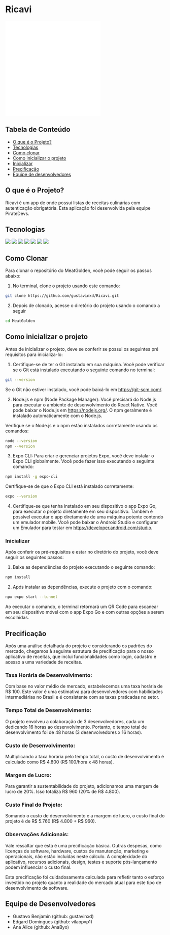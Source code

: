 # Ricavi

<div> 
  <img align='center' style='width: 300px' src='assets/img/logoRICAVI.png'/>
</div>

## Tabela de Conteúdo

- [O que é o Projeto?](#o-que-é-o-projeto?)
- [Tecnologias](#tecnologias)
- [Como clonar](#como-clonar)
- [Como inicializar o projeto](#como-inicializar-o-projeto)
- [Inicializar](#inicializar)
- [Precificação](#precificação)
- [Equipe de desenvolvedores](#equipe-de-desenvolvedores)

## O que é o Projeto?

Ricavi é um app de onde possui listas de receitas culinárias com autenticação obrigatória. Esta aplicação foi desenvolvida pela equipe PirateDevs.


## Tecnologias

<div>
  <img src='https://img.shields.io/badge/JavaScript-F7DF1E?style=for-the-badge&logo=javascript&logoColor=black'/>  
  <img src='https://img.shields.io/badge/React-20232A?style=for-the-badge&logo=react&logoColor=61DAFB'/>  
  <img src='https://img.shields.io/badge/React_Native-20232A?style=for-the-badge&logo=react&logoColor=61DAFB'/>  
  <img src='https://img.shields.io/badge/CSS3-1572B6?style=for-the-badge&logo=css3&logoColor=white'/>  
  <img src='https://img.shields.io/badge/Figma-F24E1E?style=for-the-badge&logo=figma&logoColor=white'/>  
  <img src='https://img.shields.io/badge/eslint-3A33D1?style=for-the-badge&logo=eslint&logoColor=white'/>  
  <img src='https://img.shields.io/badge/prettier-1A2C34?style=for-the-badge&logo=prettier&logoColor=F7BA3E'/>   
</div>

## Como Clonar

Para clonar o repositório do MeatGolden, você pode seguir os passos abaixo:

1. No terminal, clone o projeto usando este comando:
```bash
git clone https://github.com/gustavinxd/Ricavi.git
```
2. Depois de clonado, acesse o diretório do projeto usando o comando a seguir
```bash
cd MeatGolden
```

## Como inicializar o projeto

Antes de inicializar o projeto, deve se conferir se possui os seguintes pré requisitos para inicializa-lo:

1. Certifique-se de ter o Git instalado em sua máquina. Você pode verificar se o Git está instalado executando o seguinte comando no terminal:

```bash
git --version
```

Se o Git não estiver instalado, você pode baixá-lo em https://git-scm.com/.

2. Node.js e npm (Node Package Manager): Você precisará do Node.js para executar o ambiente de desenvolvimento do React Native. Você pode baixar o Node.js em https://nodejs.org/. O npm geralmente é instalado automaticamente com o Node.js.

Verifique se o Node.js e o npm estão instalados corretamente usando os comandos:

```bash
node --version
npm --version
```

3. Expo CLI: Para criar e gerenciar projetos Expo, você deve instalar o Expo CLI globalmente. Você pode fazer isso executando o seguinte comando:
   
```bash
npm install -g expo-cli
```
Certifique-se de que o Expo CLI está instalado corretamente:
```bash
expo --version
```
4. Certifique-se que tenha instalado em seu dispositivo o app Expo Go, para executar o projeto diretamente em seu dispositivo. Também é possível executar o app diretamente de uma máquina potente contendo um emulador mobile. Você pode baixar o Android Studio e configurar um Emulador para testar em https://developer.android.com/studio.

### Inicializar

Após conferir os pré-requisitos e estar no diretório do projeto, você deve seguir os seguintes passos:

1. Baixe as dependências do projeto executando o seguinte comando:
   
```bash
npm install
```

2. Após instalar as dependências, execute o projeto com o comando:
   
```bash
npx expo start --tunnel
```
Ao executar o comando, o terminal retornará um QR Code para escanear em seu dispositivo móvel com o app Expo Go e com outras opções a serem escolhidas.

## Precificação

Após uma análise detalhada do projeto e considerando os padrões do mercado, chegamos à seguinte estrutura de precificação para o nosso aplicativo de receitas, que inclui funcionalidades como login, cadastro e acesso a uma variedade de receitas.

### Taxa Horária de Desenvolvimento:

Com base no valor médio de mercado, estabelecemos uma taxa horária de R$ 100. Este valor é uma estimativa para desenvolvedores com habilidades intermediárias no Brasil e é consistente com as taxas praticadas no setor.

### Tempo Total de Desenvolvimento:
O projeto envolveu a colaboração de 3 desenvolvedores, cada um dedicando 16 horas ao desenvolvimento. Portanto, o tempo total de desenvolvimento foi de 48 horas (3 desenvolvedores x 16 horas).

### Custo de Desenvolvimento:
Multiplicando a taxa horária pelo tempo total, o custo de desenvolvimento é calculado como R$ 4.800 (R$ 100/hora x 48 horas).

### Margem de Lucro:
Para garantir a sustentabilidade do projeto, adicionamos uma margem de lucro de 20%. Isso totaliza R$ 960 (20% de R$ 4.800).

### Custo Final do Projeto:
Somando o custo de desenvolvimento e a margem de lucro, o custo final do projeto é de R$ 5.760 (R$ 4.800 + R$ 960).

### Observações Adicionais:
Vale ressaltar que esta é uma precificação básica. Outras despesas, como licenças de software, hardware, custos de manutenção, marketing e operacionais, não estão incluídas neste cálculo.
A complexidade do aplicativo, recursos adicionais, design, testes e suporte pós-lançamento podem influenciar o custo final.

Esta precificação foi cuidadosamente calculada para refletir tanto o esforço investido no projeto quanto a realidade do mercado atual para este tipo de desenvolvimento de software.

## Equipe de Desenvolvedores

- Gustavo Benjamin (github: gustavinxd)
- Edgard Domingues (github: vilaopvp1)
- Ana Alice (github: AnaByo)

